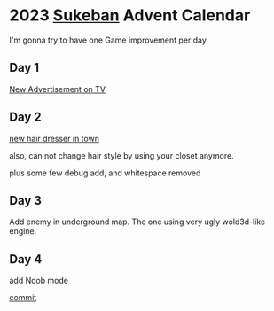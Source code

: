 <head>
<link rel="stylesheet" href="styling.css">
</head>

# 2023 [Sukeban](https://github.com/cosmo-ray/Sukeban) Advent Calendar

I'm gonna try to have one Game improvement per day

## Day 1

[New Advertisement on TV](https://github.com/cosmo-ray/Sukeban/commit/8b0e52990e0c039a36f5c08f000556c08c1b9d5f)

## Day 2

[new hair dresser in town](https://github.com/cosmo-ray/Sukeban/commit/738cd52d0b0cc0c9eca36ac18d754273333de9d2)

also, can not change hair style by using your closet anymore.

plus some few debug add, and whitespace removed

## Day 3

Add enemy in underground map.
The one using very ugly wold3d-like engine.

## Day 4

add Noob mode

[commit](https://github.com/cosmo-ray/Sukeban/commit/bc0a1b760471cace5267ecbc9e6797394e3447a9)
